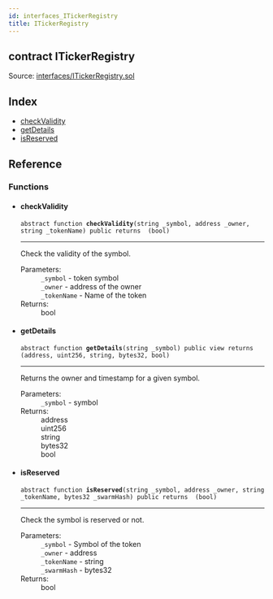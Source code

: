 ```yaml
---
id: interfaces_ITickerRegistry
title: ITickerRegistry
---
```


<div class="contract-doc"><div class="contract"><h2 class="contract-header"><span class="contract-kind">contract</span> ITickerRegistry</h2><div class="source">Source: <a href="git+https://github.com/PolymathNetwork/polymath-core/blob/v1.4.0/contracts/interfaces/ITickerRegistry.sol" target="_blank">interfaces/ITickerRegistry.sol</a></div></div><div class="index"><h2>Index</h2><ul><li><a href="interfaces_ITickerRegistry.html#checkValidity">checkValidity</a></li><li><a href="interfaces_ITickerRegistry.html#getDetails">getDetails</a></li><li><a href="interfaces_ITickerRegistry.html#isReserved">isReserved</a></li></ul></div><div class="reference"><h2>Reference</h2><div class="functions"><h3>Functions</h3><ul><li><div class="item function"><span id="checkValidity" class="anchor-marker"></span><h4 class="name">checkValidity</h4><div class="body"><code class="signature"><span>abstract </span>function <strong>checkValidity</strong><span>(string _symbol, address _owner, string _tokenName) </span><span>public </span><span>returns  (bool) </span></code><hr/><div class="description"><p>Check the validity of the symbol.</p></div><dl><dt><span class="label-parameters">Parameters:</span></dt><dd><div><code>_symbol</code> - token symbol</div><div><code>_owner</code> - address of the owner</div><div><code>_tokenName</code> - Name of the token</div></dd><dt><span class="label-return">Returns:</span></dt><dd>bool</dd></dl></div></div></li><li><div class="item function"><span id="getDetails" class="anchor-marker"></span><h4 class="name">getDetails</h4><div class="body"><code class="signature"><span>abstract </span>function <strong>getDetails</strong><span>(string _symbol) </span><span>public </span><span>view </span><span>returns  (address, uint256, string, bytes32, bool) </span></code><hr/><div class="description"><p>Returns the owner and timestamp for a given symbol.</p></div><dl><dt><span class="label-parameters">Parameters:</span></dt><dd><div><code>_symbol</code> - symbol</div></dd><dt><span class="label-return">Returns:</span></dt><dd>address</dd><dd>uint256</dd><dd>string</dd><dd>bytes32</dd><dd>bool</dd></dl></div></div></li><li><div class="item function"><span id="isReserved" class="anchor-marker"></span><h4 class="name">isReserved</h4><div class="body"><code class="signature"><span>abstract </span>function <strong>isReserved</strong><span>(string _symbol, address _owner, string _tokenName, bytes32 _swarmHash) </span><span>public </span><span>returns  (bool) </span></code><hr/><div class="description"><p>Check the symbol is reserved or not.</p></div><dl><dt><span class="label-parameters">Parameters:</span></dt><dd><div><code>_symbol</code> - Symbol of the token</div><div><code>_owner</code> - address</div><div><code>_tokenName</code> - string</div><div><code>_swarmHash</code> - bytes32</div></dd><dt><span class="label-return">Returns:</span></dt><dd>bool</dd></dl></div></div></li></ul></div></div></div>
